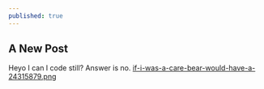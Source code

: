 ```yaml
---
published: true
---
```

## A New Post

Heyo I can I code still? Answer is no.
[if-i-was-a-care-bear-would-have-a-24315879.png]({{site.baseurl}}/_posts/if-i-was-a-care-bear-would-have-a-24315879.png)

